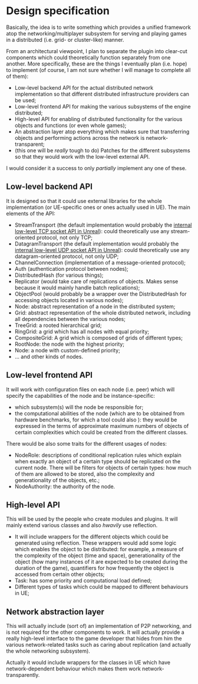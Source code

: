 # Design specification

Basically, the idea is to write something which provides a unified framework atop the networking/multiplayer subsystem for serving and playing games in a distributed (i.e. grid- or cluster-like) manner.

From an architectural viewpoint, I plan to separate the plugin into clear-cut components which could theoretically function separately from one another.
More specifically, these are the things I eventually plan (i.e. hope) to implement (of course, I am not sure whether I will manage to complete all of them):
* Low-level backend API for the actual distributed network implementation so that different distributed infrastructure providers can be used;
* Low-level frontend API for making the various subsystems of the engine distributed;
* High-level API for enabling of distributed functionality for the various objects and functions (or even whole games);
* An abstraction layer atop everything which makes sure that transferring objects and performing actions across the network is network-transparent;
* (this one will be *really* tough to do) Patches for the different subsystems so that they would work with the low-level external API.

I would consider it a success to only *partially* implement any one of these.

## Low-level backend API
It is designed so that it could use external libraries for the whole implementation (or UE-specific ones or ones actually used in UE).
The main elements of the API:
* StreamTransport (the default implementation would probably the [internal low-level TCP socket API in Unreal](https://wiki.unrealengine.com/TCP_Socket_Listener,_Receive_Binary_Data_From_an_IP/Port_Into_UE4,_%28Full_Code_Sample%29)):  could theoretically use any stream-oriented protocol, not only TCP;
* DatagramTransport (the default implementation would probably the [internal low-level UDP socket API in Unreal](https://wiki.unrealengine.com/UDP_Socket_Sender_Receiver_From_One_UE4_Instance_To_Another)):  could theoretically use any datagram-oriented protocol, not only UDP;
* ChannelConnection (implementation of a message-oriented protocol);
* Auth (authentication protocol between nodes);
* DistributedHash (for various things);
* Replicator (would take care of replications of objects.  Makes sense because it would mainly handle batch replications);
* ObjectPool (would probably be a wrapper over the DistributedHash for accessing objects located in various nodes);
* Node:  abstract representation of a node in the distributed system;
* Grid:  abstract representation of the whole distributed network, including all dependencies between the various nodes;
* TreeGrid:  a rooted hierarchical grid;
* RingGrid:  a grid which has all nodes with equal priority;
* CompositeGrid:  A grid which is composed of grids of different types;
* RootNode:  the node with the highest priority;
* Node:  a node with custom-defined priority;
* ... and other kinds of nodes.

## Low-level frontend API

It will work with configuration files on each node (i.e. peer) which will specify the capabilities of the node and be instance-specific:
* which subsystem(s) will the node be responsible for;
* the computational abilities of the node (which are to be obtained from hardware benchmarks, for which a tool could also  ):  they would be expressed in the terms of approximate maximum numbers of objects of certain complexities which could be created from the different classes.

There would be also some traits for the different usages of nodes:

* NodeRole: descriptions of conditional replication rules which explain when exactly an object of a certain type should be replicated on the current node.  There will be filters for objects of certain types: how much of them are allowed to be stored, also the complexity and generationality of the objects, etc.;
* NodeAuthority: the authority of the node.

## High-level API

This will be used by the people who create modules and plugins.  It will mainly extend various classes and also *hwavily* use reflection.

* It will include wrappers for the different objects which could be generated using reflection.  These wrappers would add some logic which enables the object to be distributed: for example, a measure of the complexity of the object (time and space), generationality of the object (how many instances of it are expected to be created during the duration of the game), quantifiers for how frequently the object is accessed from certain other objects;
* Task:  has some priority and computational load defined;
* Different types of tasks which could be mapped to different behaviours in UE;

## Network abstraction layer

This will actually include (sort of) an implementation of P2P networking, and is not required for the other components to work.
It will actually provide a really high-level interface to the game developer that hides from him the various network-related tasks such as caring about replication (and actually the whole networking subsystem).

Actually it would include wrappers for the classes in UE which have network-dependent behaviour which makes them work network-transparently.
